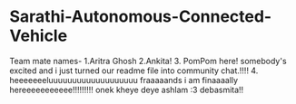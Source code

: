 # Sarathi-Autonomous-Connected-Vehicle

Team mate names-
1.Aritra Ghosh
2.Ankita!
3. PomPom here!
somebody's excited and i just turned our readme file into community chat.!!!!
4. heeeeeeeluuuuuuuuuuuuuuuuuuu fraaaaands i am finaaaally hereeeeeeeeeee!!!!!!!!! onek kheye deye ashlam :3
debasmita!!
